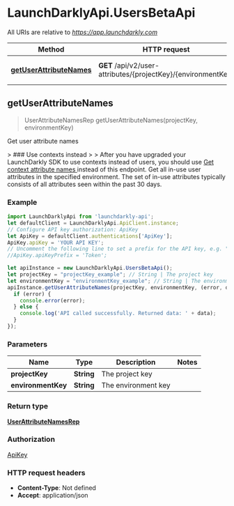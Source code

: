 # LaunchDarklyApi.UsersBetaApi

All URIs are relative to *https://app.launchdarkly.com*

Method | HTTP request | Description
------------- | ------------- | -------------
[**getUserAttributeNames**](UsersBetaApi.md#getUserAttributeNames) | **GET** /api/v2/user-attributes/{projectKey}/{environmentKey} | Get user attribute names



## getUserAttributeNames

> UserAttributeNamesRep getUserAttributeNames(projectKey, environmentKey)

Get user attribute names

&gt; ### Use contexts instead &gt; &gt; After you have upgraded your LaunchDarkly SDK to use contexts instead of users, you should use [Get context attribute names ](https://launchdarkly.com/docs/ld-docs/api/contexts/get-context-attribute-names) instead of this endpoint.  Get all in-use user attributes in the specified environment. The set of in-use attributes typically consists of all attributes seen within the past 30 days. 

### Example

```javascript
import LaunchDarklyApi from 'launchdarkly-api';
let defaultClient = LaunchDarklyApi.ApiClient.instance;
// Configure API key authorization: ApiKey
let ApiKey = defaultClient.authentications['ApiKey'];
ApiKey.apiKey = 'YOUR API KEY';
// Uncomment the following line to set a prefix for the API key, e.g. "Token" (defaults to null)
//ApiKey.apiKeyPrefix = 'Token';

let apiInstance = new LaunchDarklyApi.UsersBetaApi();
let projectKey = "projectKey_example"; // String | The project key
let environmentKey = "environmentKey_example"; // String | The environment key
apiInstance.getUserAttributeNames(projectKey, environmentKey, (error, data, response) => {
  if (error) {
    console.error(error);
  } else {
    console.log('API called successfully. Returned data: ' + data);
  }
});
```

### Parameters


Name | Type | Description  | Notes
------------- | ------------- | ------------- | -------------
 **projectKey** | **String**| The project key | 
 **environmentKey** | **String**| The environment key | 

### Return type

[**UserAttributeNamesRep**](UserAttributeNamesRep.md)

### Authorization

[ApiKey](../README.md#ApiKey)

### HTTP request headers

- **Content-Type**: Not defined
- **Accept**: application/json

